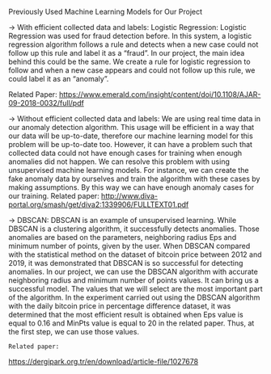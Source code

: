 Previously Used Machine Learning Models for Our Project

→ With efficient collected data and labels:
	Logistic Regression: Logistic Regression was used for fraud detection before. In this system, a logistic regression algorithm follows a rule and detects when a new case could not follow up this rule and label it as a “fraud”. In our project, the main idea behind this could be the same. We create a rule for logistic regression to follow and when a new case appears and could not follow up this rule, we could label it as an “anomaly”.

Related Paper: https://www.emerald.com/insight/content/doi/10.1108/AJAR-09-2018-0032/full/pdf

→ Without efficient collected data and labels:
We are using real time data in our anomaly detection algorithm. This usage will be efficient in a way that our data will be up-to-date, therefore our machine learning model for this problem will be up-to-date too. However, it can have a problem such that collected data could not have enough cases for training when enough anomalies did not happen. We can resolve this problem with using unsupervised machine learning models. For instance, we can create the fake anomaly data by ourselves and train the algorithm with these cases by making assumptions. By this way we can have enough anomaly cases for our training. 
Related paper: http://www.diva-portal.org/smash/get/diva2:1339906/FULLTEXT01.pdf

→ DBSCAN: DBSCAN is an example of unsupervised learning. While DBSCAN is a clustering algorithm, it successfully detects anomalies. Those anomalies are based on the parameters, neighboring radius Eps and minimum number of points, given by the user. When DBSCAN compared with the statistical method on the dataset of bitcoin price between 2012 and 2019, it was demonstrated that DBSCAN is so successful for detecting anomalies. In our project, we can use the DBSCAN algorithm with accurate neighboring radius and minimum number of points values. It can bring us a successful model. The values that we will select are the most important part of the algorithm. In the experiment carried out using the DBSCAN algorithm with the daily bitcoin price in percentage difference dataset, it was determined that the most efficient result is obtained when Eps value is equal to 0.16 and MinPts value is equal to 20 in the related paper. Thus, at the first step, we can use those values.

	Related paper: 
https://dergipark.org.tr/en/download/article-file/1027678

